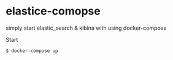 # elastice-comopse


simply start elastic_search & kibina with using docker-compose

Start
```shell
$ docker-compose up
```
